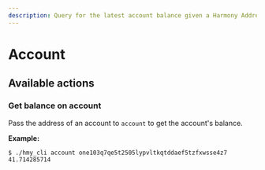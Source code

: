```yaml
---
description: Query for the latest account balance given a Harmony Address
---
```


# Account

## Available actions

### Get balance on account

Pass the address of an account to `account` to get the account's balance.

**Example:**

```bash
$ ./hmy_cli account one103q7qe5t2505lypvltkqtddaef5tzfxwsse4z7
41.714285714
```

